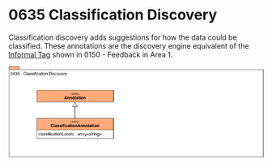 <!-- SPDX-License-Identifier: CC-BY-4.0 -->
<!-- Copyright Contributors to the ODPi Egeria project. -->

# 0635 Classification Discovery

Classification discovery adds suggestions for how the data could be classified.
These annotations are the discovery engine equivalent of the [Informal Tag](0150-Feedback.md) shown in 0150 - Feedback in Area 1. 

![UML](0635-Classification-Discovery.png)